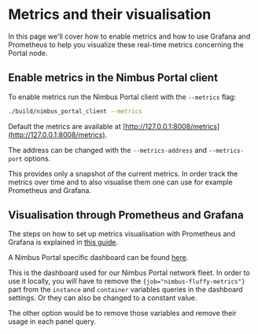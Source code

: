# Metrics and their visualisation

In this page we'll cover how to enable metrics and how to use Grafana and
Prometheus to help you visualize these real-time metrics concerning the Portal
node.

## Enable metrics in the Nimbus Portal client

To enable metrics run the Nimbus Portal client with the `--metrics` flag:
```bash
./build/nimbus_portal_client --metrics
```
Default the metrics are available at [http://127.0.0.1:8008/metrics](http://127.0.0.1:8008/metrics).

The address can be changed with the `--metrics-address` and `--metrics-port` options.

This provides only a snapshot of the current metrics. In order track the metrics
over time and to also visualise them one can use for example Prometheus and Grafana.

## Visualisation through Prometheus and Grafana

<!-- TODO: Rework this page without linking to nimbus.guide page about metrics -->

The steps on how to set up metrics visualisation with Prometheus and Grafana is
explained in [this guide](https://nimbus.guide/metrics-pretty-pictures.html#prometheus-and-grafana).

A Nimbus Portal specific dashboard can be found [here](https://github.com/status-im/nimbus-eth1/blob/master/portal/metrics/grafana/portal_grafana_dashboard.json).

This is the dashboard used for our Nimbus Portal network fleet.
In order to use it locally, you will have to remove the
`{job="nimbus-fluffy-metrics"}` part from the `instance` and `container`
variables queries in the dashboard settings. Or they can also be changed to a
constant value.

The other option would be to remove those variables and remove their usage in
each panel query.
